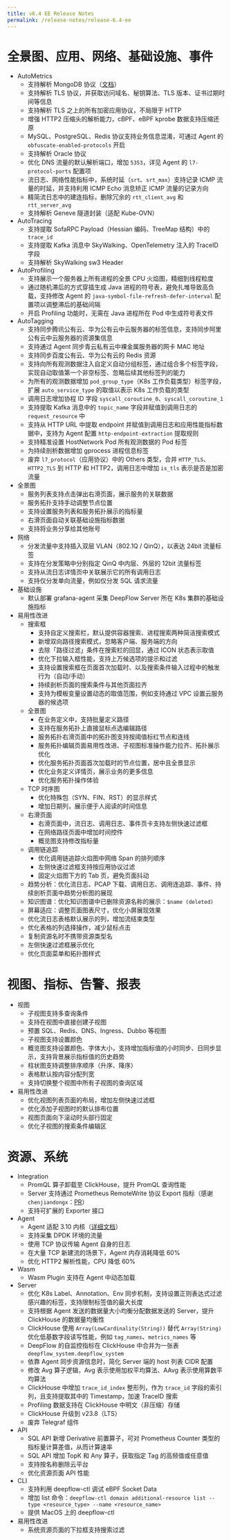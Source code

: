```yaml
---
title: v6.4 EE Release Notes
permalink: /release-notes/release-6.4-ee
---
```


# 全景图、应用、网络、基础设施、事件

- AutoMetrics
  - 支持解析 MongoDB 协议（[文档](../features/universal-map/l7-protocols/#mongodb)）
  - 支持解析 TLS 协议，并获取访问域名、秘钥算法、TLS 版本、证书过期时间等信息
  - 支持解析 TLS 之上的所有加密应用协议，不局限于 HTTP
  - 增强 HTTP2 压缩头的解析能力，cBPF、eBPF kprobe 数据支持压缩还原
  - MySQL、PostgreSQL、Redis 协议支持业务信息混淆，可通过 Agent 的 `obfuscate-enabled-protocols` 开启
  - 支持解析 Oracle 协议
  - 优化 DNS 流量的默认解析端口，增加 `5353`，详见 Agent 的 `l7-protocol-ports` 配置项
  - 流日志、网络性能指标中，系统时延（`srt`、`srt_max`）支持记录 ICMP 流量的时延，并支持利用 ICMP Echo 消息矫正 ICMP 流量的记录方向
  - 精简流日志中的建连指标，删除冗余的 `rtt_client_avg` 和 `rtt_server_avg`
  - 支持解析 Geneve 隧道封装（适配 Kube-OVN）
- AutoTracing
  - 支持提取 SofaRPC Payload（Hessian 编码、TreeMap 结构）中的 `trace_id`
  - 支持提取 Kafka 消息中 SkyWalking、OpenTelemetry 注入的 TraceID 字段
  - 支持解析 SkyWalking sw3 Header
- AutoProfiling
  - 支持展示一个服务器上所有进程的全景 CPU 火焰图，精细到线程粒度
  - 通过随机滞后的方式穿插生成 Java 进程的符号表，避免扎堆导致高负载，支持修改 Agent 的 `java-symbol-file-refresh-defer-interval` 配置项以调整滞后的基础间隔
  - 开启 Profiling 功能时，无需在 Java 进程所在 Pod 中生成符号表文件
- AutoTagging
  - 支持同步腾讯公有云、华为公有云中云服务器的标签信息，支持同步阿里公有云中云服务器的资源集信息
  - 支持通过 Agent 同步青云私有云中裸金属服务器的网卡 MAC 地址
  - 支持同步百度公有云、华为公有云的 Redis 资源
  - 支持向所有观测数据注入自定义自动分组标签，通过组合多个标签字段，实现自动取值第一个非空标签、忽略后续其他标签列的能力
  - 为所有的观测数据增加 `pod_group_type`（K8s 工作负载类型）标签字段，扩展 `auto_service_type` 的取值以表示 K8s 工作负载的类型
  - 调用日志增加协程 ID 字段 `syscall_coroutine_0`、`syscall_coroutine_1`
  - 支持提取 Kafka 消息中的 `topic_name` 字段并赋值到调用日志的 `request_resource` 中
  - 支持从 HTTP URL 中提取 endpoint 并赋值到调用日志和应用性能指标数据中，支持为 Agent 配置 `http-endpoint-extraction` 提取规则
  - 支持精准设置 HostNetwork Pod 所有观测数据的 Pod 标签
  - 为持续剖析数据增加 gprocess 进程信息标签
  - 废弃 `l7_protocol`（应用协议）中的 Others 类型，合并 `HTTP_TLS`、`HTTP2_TLS` 到 HTTP 和 HTTP2，调用日志中增加 `is_tls` 表示是否是加密流量
- 全景图
  - 服务列表支持点击弹出右滑页面，展示服务的关联数据
  - 服务拓扑支持手动调整节点位置
  - 支持设置服务列表和服务拓扑展示的指标量
  - 右滑页面自动关联基础设施指标数据
  - 支持将业务分享给其他账号
- 网络
  - 分发流量中支持插入双层 VLAN（802.1Q / QinQ），以表达 24bit 流量标签
  - 支持在分发策略中分别指定 QinQ 中内层、外层的 12bit 流量标签
  - 支持从流日志详情页中关联展示它的所有调用日志
  - 支持仅分发单向流量，例如仅分发 SQL 请求流量
- 基础设施
  - 默认部署 grafana-agent 采集 DeepFlow Server 所在 K8s 集群的基础设施指标
- 易用性改进
  - 搜索框
    - 支持自定义搜索栏，默认提供容器搜索、进程搜索两种简洁搜索模式
    - 新增双向路径搜索模式，忽略客户端、服务端的方向
    - 去除「路径过滤」条件在搜索栏的回显，通过 ICON 状态表示取值
    - 优化下拉输入框性能，支持上万候选项的提示和过滤
    - 支持设置搜索框在页面首次加载时、以及搜索条件输入过程中的触发行为（自动/手动）
    - 持续剖析页面的搜索条件与其他页面拉齐
    - 支持为模板变量设置动态的取值范围，例如支持通过 VPC 设置云服务器的候选项
  - 全景图
    - 在业务定义中，支持批量定义路径
    - 支持在服务拓扑上直接鼠标点选编辑路径
    - 服务拓扑右滑页面中的拓扑图支持按阈值标红节点和连线
    - 服务拓扑编辑页面易用性改进、子视图标准操作能力拉齐、拓扑展示优化
    - 优化服务拓扑页面首次加载时的节点位置，居中且全景显示
    - 优化业务定义详情页，展示业务的更多信息
    - 优化服务拓扑操作体验
  - TCP 时序图
    - 优化特殊包（SYN、FIN、RST）的显示样式
    - 增加日期列，展示便于人阅读的时间信息
  - 右滑页面
    - 右滑页面中，流日志、调用日志、事件页卡支持左侧快速过滤框
    - 在网络路径页面中增加时间控件
    - 概览图支持修改指标量
  - 调用链追踪
    - 优化调用链追踪火焰图中网络 Span 的排列顺序
    - 左侧快速过滤框支持按应用协议过滤
    - 固定火焰图下方的 Tab 页，避免页面抖动
  - 趋势分析：优化流日志、PCAP 下载、调用日志、调用连追踪、事件、持续剖析页面中趋势分析图的展现
  - 知识图谱：优化知识图谱中已删除资源名称的展示：`$name (deleted)`
  - 屏幕适应：调整页面图表尺寸，优化小屏展现效果
  - 优化流日志表格默认展示的列，增加流结束类型
  - 优化表格的列选择操作，减少鼠标点击
  - 复制资源名时不携带资源类型名
  - 左侧快速过滤框展示优化
  - 优化页面菜单和拓扑图样式

# 视图、指标、告警、报表

- 视图
  - 子视图支持多查询条件
  - 支持在视图中直接创建子视图
  - 预置 SQL、Redis、DNS、Ingress、Dubbo 等视图
  - 子视图支持设置颜色
  - 概览图支持设置颜色、字体大小，支持增加指标值的小时同步、日同步显示，支持背景展示指标值的历史趋势
  - 柱状图支持调整排序顺序（升序、降序）
  - 表格默认按内容分配列宽
  - 支持切换整个视图中所有子视图的查询区域
- 易用性改进
  - 优化视图列表页面的布局，增加左侧快速过滤框
  - 优化添加子视图时的默认排布位置
  - 视图页面向下滚动时头部行固定
  - 优化子视图的搜索条件编辑区

# 资源、系统

- Integration
  - PromQL 算子卸载至 ClickHouse，提升 PromQL 查询性能
  - Server 支持通过 Prometheus RemoteWrite 协议 Export 指标（感谢 `chenjiandongx`：[PR](https://github.com/deepflowio/deepflow/pull/4918)）
  - 支持可扩展的 Exporter 接口
- Agent
  - Agent 适配 3.10 内核（[详细文档](../ce-install/overview/#运行权限及内核要求)）
  - 支持采集 DPDK 环境的流量
  - 使用 TCP 协议传输 Agent 自身的日志
  - 在大量 TCP 新建流的场景下，Agent 内存消耗降低 60%
  - 优化 HTTP2 解析性能，CPU 降低 60%
- Wasm
  - Wasm Plugin 支持在 Agent 中动态加载
- Server
  - 优化 K8s Label、Annotation、Env 同步机制，支持设置正则表达式过滤感兴趣的标签，支持限制标签值的最大长度
  - 支持根据 Agent 发送的数据量大小均衡分配数据发送的 Server，提升 ClickHouse 的数据量均衡性
  - ClickHouse 使用 `Array(LowCardinality(String))` 替代 `Array(String)` 优化低基数字段读写性能，例如 `tag_names`、`metrics_names` 等
  - DeepFlow 的自监控指标在 ClickHouse 中合并为一张表 `deepflow_system.deepflow_system`
  - 依靠 Agent 同步资源信息时，简化 Server 端的 host 列表 CIDR 配置
  - 修改 Avg 算子逻辑，Avg 表示使用加权平均算法、AAvg 表示使用算数平均算法
  - ClickHouse 中增加 `trace_id_index` 整形列，作为 `trace_id` 字段的索引列，且支持提取其中的 Timestamp，加速 TraceID 搜索
  - Profiling 数据支持在 ClickHouse 中明文（非压缩）存储
  - ClickHouse 升级到 v23.8（LTS）
  - 废弃 Telegraf 组件
- API
  - SQL API 新增 Derivative 前置算子，可对 Prometheus Counter 类型的指标量计算差值，从而计算速率
  - SQL API 增加 TopK 和 Any 算子，获取指定 Tag 的高频值或任意值
  - 支持按名称删除云平台
  - 优化资源页面 API 性能
- CLI
  - 支持利用 deepflow-ctl 调试 eBPF Socket Data
  - 增加 list 命令：`deepflow-ctl domain additional-resource list --type <resource_type> --name <resource_name>`
  - 提供 MacOS 上的 deepflow-ctl
- 易用性改进
  - 系统资源页面的下拉框支持搜索过滤
